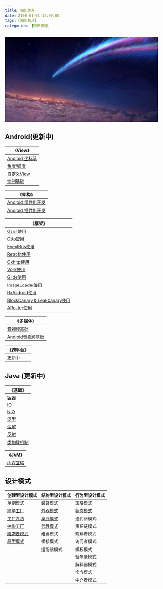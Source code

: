 ```yaml
---
title: 知识体系
date: 2100-01-01 12:00:00
tags: [知识梳理]
categories: [知识梳理]
---
```


![](knowlageinorder/timg.jpg)

<!--more-->

## Android(更新中)

| 《View》                                                                |
| --------------------------------------------------------------------- |
| [Android 坐标系](https://marktsy.github.io/2020/03/23/androidviewbase1/) |
| [角度/弧度](https://marktsy.github.io/2020/03/23/androidviewbase2/)       |
| [自定义View](https://marktsy.github.io/2020/03/23/androidviewpro1/)      |
| [绘制基础](https://marktsy.github.io/2020/03/23/androidviewpro2/)         |

| 《架构》                                                                    |
| ----------------------------------------------------------------------- |
| [Android 组件化开发](https://marktsy.github.io/2020/04/08/androidzujianhua/) |
| [Android 插件化开发](https://marktsy.github.io/2020/04/09/androidplugin/)    |

| 《框架》                                                                                 |
| ------------------------------------------------------------------------------------ |
| [Gson使用](https://marktsy.github.io/2020/04/23/androidgson/)                          |
| [Otto使用](https://marktsy.github.io/2020/03/12/androidottousage/)                     |
| [EventBus使用](https://marktsy.github.io/2020/03/12/androideventbususage/)             |
| [Retrofit使用](https://marktsy.github.io/2020/03/12/androidretorfituse/)               |
| [Okhttp使用](https://marktsy.github.io/2020/03/12/androidokttpuse/)                    |
| [Volly使用](https://marktsy.github.io/2020/03/11/androidvolleyuse/)                    |
| [Glide使用](https://marktsy.github.io/2020/03/09/androidframworkglide/)                |
| [ImageLoader使用](https://marktsy.github.io/2020/03/09/androidframworkimageloader/)    |
| [RxAndroid使用](https://marktsy.github.io/2020/04/10/androidrxandroid/)                |
| [BlockCanary & LeakCanary使用](https://marktsy.github.io/2020/03/12/androidblockleak/) |
| [ARouter使用](https://marktsy.github.io/2020/04/10/androidarouter/)                    |

| 《多媒体》                                                                  |
| ---------------------------------------------------------------------- |
| [音视频基础](https://marktsy.github.io/2020/04/13/videobase/)               |
| [Android音视频基础](https://marktsy.github.io/2020/04/13/androidmediabase/) |

| 《跨平台》 |
| ----- |
| 更新中   |

## Java (更新中)

| 《基础》                                                           |
| -------------------------------------------------------------- |
| [容器](https://marktsy.github.io/2020/03/12/javacollector/)      |
| [IO](https://marktsy.github.io/2020/03/12/javaio/)             |
| [NIO](https://marktsy.github.io/2020/03/12/nio/)               |
| [泛型](https://marktsy.github.io/2020/03/30/javagenercity/)      |
| [注解](https://marktsy.github.io/2020/04/23/javazhujie/)         |
| [反射](https://marktsy.github.io/2020/04/07/javareflect/)        |
| [类加载机制](https://marktsy.github.io/2020/04/05/javaclassloader/) |


| 《JVM》                                                   |
| ------------------------------------------------------- |
| [内存区域](https://marktsy.github.io/2020/04/05/javaneicun) |

## 设计模式

| 创建型设计模式                                                               | 结构型设计模式                                                      | 行为型设计模式                                                  |
| --------------------------------------------------------------------- | ------------------------------------------------------------ | -------------------------------------------------------- |
| [单例模式](https://marktsy.github.io/2020/04/18/moshidanli/)              | [装饰模式](https://marktsy.github.io/2020/04/22/moshizhuangshi/) | [策略模式](https://marktsy.github.io/2020/04/23/moshicelue/) |
| [简单工厂](https://marktsy.github.io/2020/04/19/moshijiandangongchang/)   | [外观模式](https://marktsy.github.io/2020/04/22/moshiwaiguan/)   | [状态模式](https://marktsy.github.io/2020/04/23/moshistate/) |
| [工厂方法](https://marktsy.github.io/2020/04/19/moshigongchangfangfa/)    | [享元模式](https://marktsy.github.io/2020/04/22/moshixiangyuan/) | 迭代器模式                                                    |
| [抽象工厂](https://marktsy.github.io/2020/04/19/moshichouxianggongchang/) | [代理模式](https://marktsy.github.io/2020/04/19/moshidaili/)     | 责任链模式                                                    |
| [建造者模式](https://marktsy.github.io/2020/04/19/moshijianzaozhe/)        | 组合模式                                                         | 观察者模式                                                    |
| [原型模式](https://marktsy.github.io/2020/04/19/moshiyuanxing/)           | 桥接模式                                                         | 访问者模式                                                    |
|                                                                       | 适配器模式                                                        | 模板模式                                                     |
|                                                                       |                                                              | 备忘录模式                                                    |
|                                                                       |                                                              | 解释器模式                                                    |
|                                                                       |                                                              | 命令模式                                                     |
|                                                                       |                                                              | 中介者模式                                                    |
